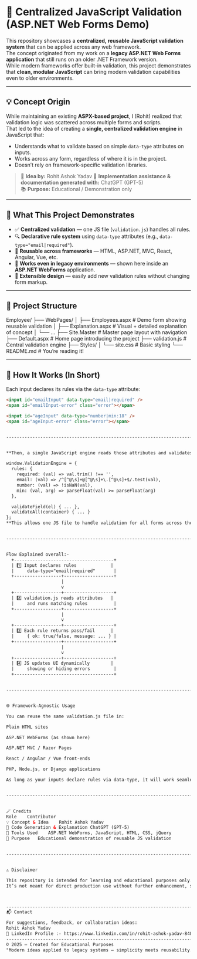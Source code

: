 # 🧩 Centralized JavaScript Validation (ASP.NET Web Forms Demo)

This repository showcases a **centralized, reusable JavaScript validation system** that can be applied across any web framework.  
The concept originated from my work on a **legacy ASP.NET Web Forms application** that still runs on an older .NET Framework version.  
While modern frameworks offer built-in validation, this project demonstrates that **clean, modular JavaScript** can bring modern validation capabilities even to older environments.

------------------------------------------------------------------------------------------------------------------------------------------

## 💡 Concept Origin

While maintaining an existing **ASPX-based project**, I (Rohit) realized that validation logic was scattered across multiple forms and scripts.  
That led to the idea of creating a **single, centralized validation engine** in JavaScript that:

- Understands what to validate based on simple `data-type` attributes on inputs.  
- Works across any form, regardless of where it is in the project.  
- Doesn’t rely on framework-specific validation libraries.

> 🧠 **Idea by:** Rohit Ashok Yadav 
> 🤖 **Implementation assistance & documentation generated with:** ChatGPT (GPT-5)  
> 📚 **Purpose:** Educational / Demonstration only  

------------------------------------------------------------------------------------------------------------------------------------------

## 🚀 What This Project Demonstrates

- ✅ **Centralized validation** — one JS file (`validation.js`) handles all rules.  
- 🔍 **Declarative rule system** using `data-type` attributes (e.g., `data-type="email|required"`).  
- 🔄 **Reusable across frameworks** — HTML, ASP.NET, MVC, React, Angular, Vue, etc.  
- 🧱 **Works even in legacy environments** — shown here inside an **ASP.NET WebForms** application.  
- 🧩 **Extensible design** — easily add new validation rules without changing form markup.


------------------------------------------------------------------------------------------------------------------------------------------


## 📁 Project Structure

Employee/
├── WebPages/
│ ├── Employees.aspx # Demo form showing reusable validation
│ ├── Explanation.aspx # Visual + detailed explanation of concept
│ └── ...
├── Site.Master # Master page layout with navigation
├── Default.aspx # Home page introducing the project
├── validation.js # Central validation engine
├── Styles/
│ └── site.css # Basic styling
└── README.md # You’re reading it!


------------------------------------------------------------------------------------------------------------------------------------------


## 🧠 How It Works (In Short)

Each input declares its rules via the `data-type` attribute:

```html
<input id="emailInput" data-type="email|required" />
<span id="emailInput-error" class="error"></span>

<input id="ageInput" data-type="number|min:18" />
<span id="ageInput-error" class="error"></span>


------------------------------------------------------------------------------------------------------------------------------------------


**Then, a single JavaScript engine reads those attributes and validates dynamically:**

window.ValidationEngine = {
  rules: {
    required: (val) => val.trim() !== '',
    email: (val) => /^[^@\s]+@[^@\s]+\.[^@\s]+$/.test(val),
    number: (val) => !isNaN(val),
    min: (val, arg) => parseFloat(val) >= parseFloat(arg)
  },

  validateField(el) { ... },
  validateAll(container) { ... }
};
**This allows one JS file to handle validation for all forms across the application.**


------------------------------------------------------------------------------------------------------------------------------------------


Flow Explained overall:- 
  +--------------------------------------+
  | 1️⃣ Input declares rules             |
  |     data-type="email|required"       |
  +------------------+-------------------+
                     |
                     v
  +------------------+-------------------+
  | 2️⃣ validation.js reads attributes   |
  |     and runs matching rules          |
  +------------------+-------------------+
                     |
                     v
  +------------------+-------------------+
  | 3️⃣ Each rule returns pass/fail      |
  |     { ok: true/false, message: ... } |
  +------------------+-------------------+
                     |
                     v
  +------------------+-------------------+
  | 4️⃣ JS updates UI dynamically        |
  |     showing or hiding errors         |
  +--------------------------------------+


------------------------------------------------------------------------------------------------------------------------------------------


🌐 Framework-Agnostic Usage

You can reuse the same validation.js file in:

Plain HTML sites

ASP.NET WebForms (as shown here)

ASP.NET MVC / Razor Pages

React / Angular / Vue front-ends

PHP, Node.js, or Django applications

As long as your inputs declare rules via data-type, it will work seamlessly.


------------------------------------------------------------------------------------------------------------------------------------------


🪄 Credits
Role	Contributor
💡 Concept & Idea	Rohit Ashok Yadav
🤖 Code Generation & Explanation	ChatGPT (GPT-5)
🧰 Tools Used	ASP.NET WebForms, JavaScript, HTML, CSS, jQuery
🎯 Purpose	Educational demonstration of reusable JS validation


------------------------------------------------------------------------------------------------------------------------------------------


⚠️ Disclaimer

This repository is intended for learning and educational purposes only.
It’s not meant for direct production use without further enhancement, security hardening, and testing.



------------------------------------------------------------------------------------------------------------------------------------------
📬 Contact

For suggestions, feedback, or collaboration ideas:
Rohit Ashok Yadav
🔗 LinkedIn Profile :- https://www.linkedin.com/in/rohit-ashok-yadav-84854a245/
------------------------------------------------------------------------------------------------------------------------------------------
© 2025 — Created for Educational Purposes
"Modern ideas applied to legacy systems — simplicity meets reusability."
